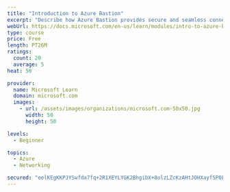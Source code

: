 ```yaml
---
title: "Introduction to Azure Bastion"
excerpt: "Describe how Azure Bastion provides secure and seamless connectivity to your VMs directly in the Azure portal. Determine whether Azure Bastion can replace your administrative jump boxes."
webUrl: https://docs.microsoft.com/en-us/learn/modules/intro-to-azure-bastion/
type: course
price: Free
length: PT26M
ratings:
  count: 20
  average: 5
heat: 50

provider:
  name: Microsoft Learn
  domain: microsoft.com
  images:
    - url: /assets/images/organizations/microsoft.com-50x50.jpg
      width: 50
      height: 50

levels:
  - Beginner

topics:
  - Azure
  - Networking

secured: "eelKEgKKPJYSwfda7fq+2R1XEYLYGK2BhgibX+8olzLZcKzAHtJOHXayfSP0FWiH4kiGl/KwzTn8eVm0EKkncpyMW0mF+fgm97vQNs8lLsRUW2NytiDDXoRZnSDb0AdRpfEZWapRbb3PuLDWJxxqnJXpsToXnW4qqdFl1BpN0YTDSMS2/t3DvIHa8p6/PLWND+uZwOPl2VE2v720hJ/Es/BWBdcPnCQ9gPf/vr9hy/Xy2NwkvQIerGfv9jw+EI40HBEo9SLmW+9cwu08x4T1AxVW+6SXCPGxYgXP6lAaSvvM704oSA/AJj4LaBeYXKfCOzRJIwNXLP+qTSddMKzETZjT2hlSFp4J0lD7LFHj0AfDzOWCbtcZnXV/wLcqDXXS0DdgoPhN8d8MTGHi2l0o2+LikdUsDe3ldBWCCUwaOJM=;XPtR1uT5GR8uY6TkVURoqQ=="
---
```



